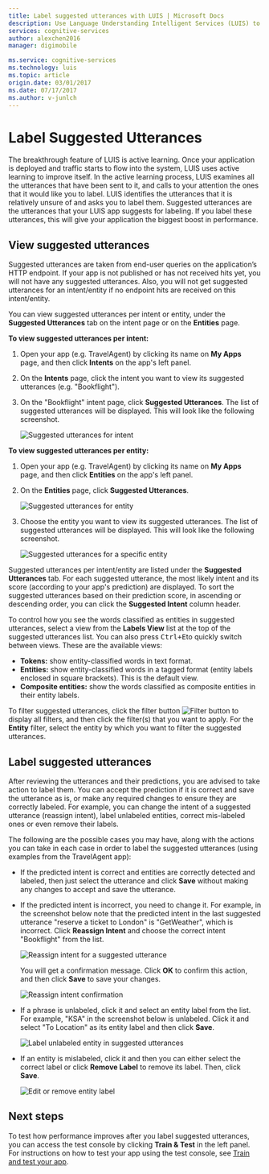 ```yaml
---
title: Label suggested utterances with LUIS | Microsoft Docs
description: Use Language Understanding Intelligent Services (LUIS) to label suggested utterances and help boost active machine learning.
services: cognitive-services
author: alexchen2016
manager: digimobile

ms.service: cognitive-services
ms.technology: luis
ms.topic: article
origin.date: 03/01/2017
ms.date: 07/17/2017
ms.author: v-junlch
---
```


# Label Suggested Utterances

The breakthrough feature of LUIS is active learning. Once your application is deployed and traffic starts to flow into the system, LUIS uses active learning to improve itself. In the active learning process, LUIS examines all the utterances that have been sent to it, and calls to your attention the ones that it would like you to label. LUIS identifies the utterances that it is relatively unsure of and asks you to label them. Suggested utterances are the utterances that your LUIS app suggests for labeling. If you label these utterances, this will give your application the biggest boost in performance. 

## View suggested utterances
Suggested utterances are taken from end-user queries on the application’s HTTP endpoint. If your app is not published or has not received hits yet, you will not have any suggested utterances. Also, you will not get suggested utterances for an intent/entity if no endpoint hits are received on this intent/entity. 

You can view suggested utterances per intent or entity, under the **Suggested Utterances** tab on the intent page or on the **Entities** page.

**To view suggested utterances per intent:**

1. Open your app (e.g. TravelAgent) by clicking its name on **My Apps** page, and then click **Intents** on the app's left panel.
2. On the **Intents** page, click the intent you want to view its suggested utterances (e.g. "Bookflight").
3. On the "Bookflight" intent page, click **Suggested Utterances**. The list of suggested utterances will be displayed. This will look like the following screenshot.

    ![Suggested utterances for intent](./Images/SuggUtter-intent.JPG)

**To view suggested utterances per entity:**

1. Open your app (e.g. TravelAgent) by clicking its name on **My Apps** page, and then click **Entities** on the app's left panel.
2. On the **Entities** page, click **Suggested Utterances**. 

    ![Suggested utterances for entity](./Images/SuggUtter-entity.JPG)
3. Choose the entity you want to view its suggested utterances. The list of suggested utterances will be displayed. This will look like the following screenshot.

    ![Suggested utterances for a specific entity](./Images/SuggUtter-selectedentity.JPG)

Suggested utterances per intent/entity are listed under the **Suggested Utterances** tab. For each suggested utterance, the most likely intent and its score (according to your app's prediction) are displayed. To sort the suggested utterances based on their prediction score, in ascending or descending order, you can click the **Suggested Intent** column header.

To control how you see the words classified as entities in suggested utterances, select a view from the **Labels View** list at the top of the suggested utterances list. You can also press <kbd>Ctrl+E</kbd>to quickly switch between views. These are the available views:

 - **Tokens:** show entity-classified words in text format.
 - **Entities:** show entity-classified words in a tagged format (entity labels enclosed in square brackets). This is the default view.
 - **Composite entities:** show the words classified as composite entities in their entity labels.

To filter suggested utterances, click the filter button ![Filter button](./Images/Filter-button.jpg) to display all filters, and then click the filter(s) that you want to apply. For the **Entity** filter, select the entity by which you want to filter the suggested utterances.


## Label suggested utterances
After reviewing the utterances and their predictions, you are advised to take action to label them. You can accept the prediction if it is correct and save the utterance as is, or make any required changes to ensure they are correctly labeled. For example, you can change the intent of a suggested utterance (reassign intent), label unlabeled entities, correct mis-labeled ones or even remove their labels.

The following are the possible cases you may have, along with the actions you can take in each case in order to label the suggested utterances (using examples from the TravelAgent app):

 - If the predicted intent is correct and entities are correctly detected and labeled, then just select the utterance and click **Save** without making any changes to accept and save the utterance.
 
 - If the predicted intent is incorrect, you need to change it. For example, in the screenshot below note that the predicted intent in the last suggested utterance "reserve a ticket to London" is "GetWeather", which is incorrect. Click **Reassign Intent** and choose the correct intent "Bookflight" from the list. 
 
    ![Reassign intent for a suggested utterance](./Images/SuggUtter-ReassignIntent.jpg)

    You will get a confirmation message. Click **OK** to confirm this action, and then click **Save** to save your changes.

    ![Reassign intent confirmation](./Images/SuggUtter-ConfirmReassign.jpg)

 - If a phrase is unlabeled, click it and select an entity label from the list. For example, "KSA" in the screenshot below is unlabeled. Click it and select "To Location" as its entity label and then click **Save**.
 
    ![Label unlabeled entity in suggested utterances](./Images/SuggUtter-labelentity.jpg)
 - If an entity is mislabeled, click it and then you can either select the correct label or click **Remove Label** to remove its label. Then, click **Save**.
 
    ![Edit or remove entity label](./Images/SuggUtter-entitylabeling.JPG)


## Next steps

To test how performance improves after you label suggested utterances, you can access the test console by clicking **Train & Test** in the left panel. For instructions on how to test your app using the test console, see [Train and test your app](Train-Test.md).

